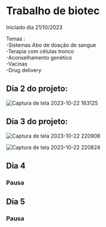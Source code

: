 # Trabalho de biotec
Iniciado dia 21/10/2023

Temas : 
<br>
-Sistemas Abo de doação de sangue 
<br>
-Terapia com células tronco 
<br>
-Aconselhamento  genético 
<br>
-Vacinas 
<br>
-Drug delivery

## Dia 2 do projeto:

![Captura de tela 2023-10-22 163125](https://github.com/glrmrissi/trabalhodebiotec/assets/102769917/c193995d-1228-46b1-9cc5-f5011e736952)


## Dia 3 do projeto:

![Captura de tela 2023-10-22 220906](https://github.com/glrmrissi/trabalhodebiotec/assets/102769917/76a7a9da-b018-4dc2-95ac-0f320082f9e8)


![Captura de tela 2023-10-22 220824](https://github.com/glrmrissi/trabalhodebiotec/assets/102769917/045904a6-5238-46e1-92e1-657e3e9637de)


## Dia 4

### Pausa

## Dia 5

### Pausa
